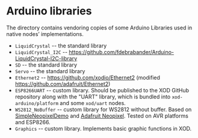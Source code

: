 # Arduino libraries

The directory contains vendoring copies of some Arduino Libraries used in native nodes’ implementations.

* `LiquidCrystal` -- the standard library
* `LiquidCrystal_I2C` -- https://github.com/fdebrabander/Arduino-LiquidCrystal-I2C-library
* `SD` -- the standard library
* `Servo` -- the standard library
* `Ethernet2` -- https://github.com/xodio/Ethernet2 (modified https://github.com/adafruit/Ethernet2)
* `ESP8266UART` -- custom library. Should be published to the XOD GitHub repository along with the "UART" library, which is bundled into `xod-arduino/platform` and some `xod/uart` nodes.
* `WS2812_NoBuffer` -- custom library for WS2812 without buffer. Based on [SimpleNeopixelDemo](https://github.com/bigjosh/SimpleNeoPixelDemo/blob/master/SimpleNeopixelDemo/SimpleNeopixelDemo.ino) and [Adafruit Neopixel](https://github.com/adafruit/Adafruit_NeoPixel). Tested on AVR platforms and ESP8266.
* `Graphics` -- custom library. Implements basic graphic functions in XOD.
